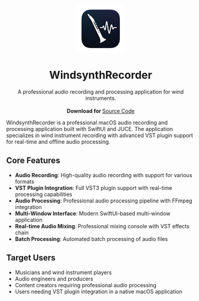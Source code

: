 <p align="center">
  <p align="center">
    <img src="./WindsynthRecorder/Assets.xcassets/AppIcon.appiconset/icon_512x512.png" alt="Preview" width="128" />
  </p>
  <h1 align="center"><b>WindsynthRecorder</b></h1>
  <p align="center">
    A professional audio recording and processing application for wind instruments.
    <br />
    <br />
    <b>Download for </b>
    <a href="">Source Code</a>
    <br />
  </p>
</p>


WindsynthRecorder is a professional macOS audio recording and processing application built with SwiftUI and JUCE. The application specializes in wind instrument recording with advanced VST plugin support for real-time and offline audio processing.

## Core Features

- **Audio Recording**: High-quality audio recording with support for various formats
- **VST Plugin Integration**: Full VST3 plugin support with real-time processing capabilities
- **Audio Processing**: Professional audio processing pipeline with FFmpeg integration
- **Multi-Window Interface**: Modern SwiftUI-based multi-window application
- **Real-time Audio Mixing**: Professional mixing console with VST effects chain
- **Batch Processing**: Automated batch processing of audio files

## Target Users

- Musicians and wind instrument players
- Audio engineers and producers
- Content creators requiring professional audio processing
- Users needing VST plugin integration in a native macOS application

